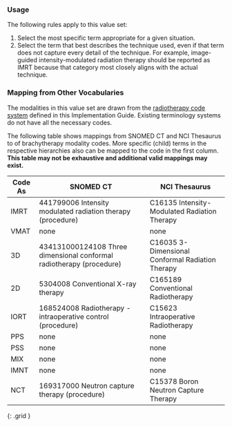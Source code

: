 ### Usage

The following rules apply to this value set:

1. Select the most specific term appropriate for a given situation.
2. Select the term that best describes the technique used, even if that term does not capture every detail of the technique. For example, image-guided intensity-modulated radiation therapy should be reported as IMRT because that category most closely aligns with the actual technique.

### Mapping from Other Vocabularies

The modalities in this value set are drawn from the [radiotherapy code system](CodeSystem-mcode-radiotherapy-cs.html) defined in this Implementation Guide. Existing terminology systems do not have all the necessary codes.

The following table shows mappings from SNOMED CT and NCI Thesaurus to of brachytherapy modality codes. More specific (child) terms in the respective hierarchies also can be mapped to the code in the first column. **This table may not be exhaustive and additional valid mappings may exist.**

| **Code As** | **SNOMED CT**   | **NCI Thesaurus**   |
| --------- | -------------------- | --------------------- |
| IMRT | 441799006 Intensity modulated radiation therapy (procedure) | C16135 Intensity-Modulated Radiation Therapy |
| VMAT | none | none |
| 3D | 434131000124108 Three dimensional conformal radiotherapy (procedure) | C16035 3-Dimensional Conformal Radiation Therapy |
| 2D | 5304008 Conventional X-ray therapy | C165189 Conventional Radiotherapy |
| IORT | 168524008 Radiotherapy - intraoperative control (procedure) | C15623 Intraoperative Radiotherapy |
| PPS | none | none |
| PSS | none | none |
| MIX | none | none |
| IMNT | none | none |
| NCT | 169317000 Neutron capture therapy (procedure) | C15378 Boron Neutron Capture Therapy |
{: .grid }

